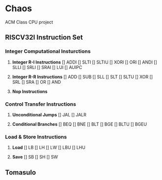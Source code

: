 # Chaos
ACM Class CPU project


## RISCV32I Instruction Set 

### Integer Computational Insturctions
1. **Integer R-I Instructions**
[] ADDI
[] SLTI
[] SLTIU
[] XORI
[] ORI
[] ANDI
[] SLLI
[] SRLI
[] SRAI
[] LUI
[] AUIPC
2. **Integer R-R Instructions**
[] ADD
[] SUB
[] SLL
[] SLT
[] SLTU
[] XOR
[] SRL
[] SRA
[] OR
[] AND

3. **Nop Instructions**

### Control Transfer Instructions
1. **Unconditional Jumps**
[] JAL
[] JALR

2. **Conditional Branches**
[] BEQ
[] BNE
[] BLT
[] BGE
[] BLTU
[] BGEU


### Load & Store Instructions
1. **Load**
[] LB
[] LH
[] LW
[] LBU
[] LHU

2. **Save**
[] SB
[] SH
[] SW


## Tomasulo
